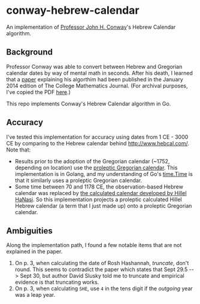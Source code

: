 # conway-hebrew-calendar
An implementation of
[Professor John H. Conway](https://www.princeton.edu/news/2020/04/14/mathematician-john-horton-conway-magical-genius-known-inventing-game-life-dies-age)'s
Hebrew Calendar algorithm.

## Background

Professor Conway was able to convert between Hebrew and Gregorian calendar dates
by way of mental math in seconds. After his death, I learned that a
[paper](https://slusky.ku.edu/wp-content/uploads/2020/08/CONWAY-AGUS-SLUSKY-PDF.pdf)
explaining his algorthim had been published in the January 2014 edition of The
College Mathematics Journal. (For archival purposes, I've copied the PDF
[here](pdf/conway-agus-slusky.pdf).)

This repo implements Conway's Hebrew Calendar algorithm in Go.

## Accuracy

I've tested this implementation for accuracy using dates from 1 CE - 3000 CE by
comparing to the Hebrew calendar behind http://www.hebcal.com/. Note that:

*  Results prior to the adoption of the Gregorian calendar (~1752, depending on
   location) use the [proleptic Gregorian
   calendar](https://en.wikipedia.org/wiki/Proleptic_Gregorian_calendar). This
   implementation is in Golang, and my understanding of Go's
   [time.Time](https://golang.org/src/time/time.go?s=6278:7279#L117) is that it
   similarly uses a proleptic Gregorian calendar.
*  Some time between 70 and 1178 CE, the observation-based Hebrew calendar was
   replaced by [the calculated calendar developed by Hillel
   HaNasi](https://en.wikipedia.org/wiki/Hillel_II#Fixing_of_the_calendar). So
   this implementation projects a proleptic calculated Hillel Hebrew calendar
   (a term that I just made up) onto a proleptic Gregorian calendar.

## Ambiguities

Along the implementation path, I found a few notable items that are not explained in
the paper.

1. On p. 3, when calculating the date of Rosh Hashannah, _truncate_, don't
   round.  This seems to contradict the paper which states that Sept 29.5 -->
   Sept 30, but author David Slusky told me to truncate and empirical evidence
   is that truncating works.
1. On p. 3, when calculating `SHE`, use `4` in the tens digit if the _outgoing_
   year was a leap year.
